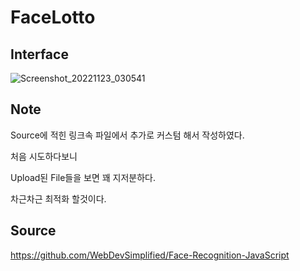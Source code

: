 # FaceLotto

## Interface

![Screenshot_20221123_030541](https://user-images.githubusercontent.com/86837707/203463828-ce1f072b-b65a-4dd4-a261-7c873e1272fa.jpg)

## Note

Source에 적힌 링크속 파일에서 추가로 커스텀 해서 작성하였다.

처음 시도하다보니

Upload된 File들을 보면 꽤 지저분하다.

차근차근 최적화 할것이다.

## Source

https://github.com/WebDevSimplified/Face-Recognition-JavaScript
